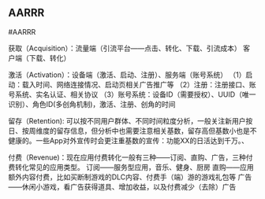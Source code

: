## AARRR
#AARRR

获取（Acquisition）：流量端（引流平台——点击、转化、下载、引流成本）
客户端（下载、转化）

激活（Activation）：设备端（激活、启动、注册）、服务端（账号系统）
（1）启动：载入时间、网络连接情况、启动页相关广告推广等
（2）注册：注册接口、账号系统、实名认证、相关协议
（3）账号系统：设备ID（需要授权）、UUID（唯一识别）、角色ID(多创角机制)，激活、注册、创角的时间

留存（Retention): 可以按不同用户群体、不同时间粒度分析，一般关注新用户按日、按周维度的留存信息，但分析中也需要注意相关基数，留存高但基数小也是不健康的。一些App对外宣传时会更注重基数的宣传：功能XX的日活达到千万。、

付费（Revenue)：现在应用付费转化一般有三种——订阅、直购、广告，三种付费转化常见的应用类型。
订阅——服务型应用，音乐、健身、厨房
直购——应用额外内容付费，比如买断制游戏的DLC内容、付费手（端）游的游戏礼包等
广告——休闲小游戏，看广告获得道具、增加收益，以及付费减少（去除）广告


